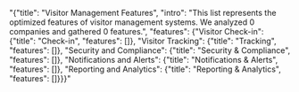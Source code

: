 "{\"title\": \"Visitor Management Features\", \"intro\": \"This list represents the optimized features of visitor management systems. We analyzed 0 companies and gathered 0 features.\", \"features\": {\"Visitor Check-in\": {\"title\": \"Check-in\", \"features\": []}, \"Visitor Tracking\": {\"title\": \"Tracking\", \"features\": []}, \"Security and Compliance\": {\"title\": \"Security & Compliance\", \"features\": []}, \"Notifications and Alerts\": {\"title\": \"Notifications & Alerts\", \"features\": []}, \"Reporting and Analytics\": {\"title\": \"Reporting & Analytics\", \"features\": []}}}"